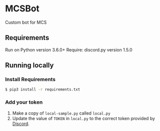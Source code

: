 # MCSBot
Custom bot for MCS

## Requirements

Run on Python version 3.6.0+
Require: discord.py version 1.5.0

## Running locally

### Install Requirements
```sh
$ pip3 install -r requirements.txt
```

### Add your token

1. Make a copy of `local-sample.py` called `local.py`
1. Update the value of `TOKEN` in `local.py` to the correct token provided by [Discord](https://discord.com/developers/applications).

